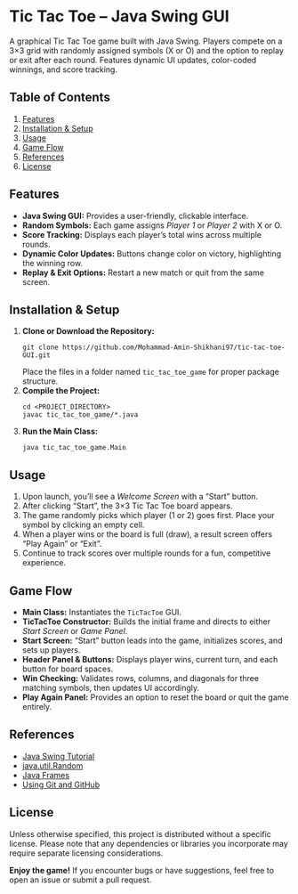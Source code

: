 <h1>Tic Tac Toe – Java Swing GUI</h1>

<p>
A graphical Tic Tac Toe game built with Java Swing. Players compete on a 3×3 grid with 
randomly assigned symbols (X or O) and the option to replay or exit after each round. 
Features dynamic UI updates, color-coded winnings, and score tracking.
</p>

<h2>Table of Contents</h2>
<ol>
  <li><a href="#features">Features</a></li>
  <li><a href="#installation">Installation &amp; Setup</a></li>
  <li><a href="#usage">Usage</a></li>
  <li><a href="#game-flow">Game Flow</a></li>
  <li><a href="#references">References</a></li>
  <li><a href="#license">License</a></li>
</ol>

<h2 id="features">Features</h2>
<ul>
  <li><strong>Java Swing GUI:</strong> Provides a user-friendly, clickable interface.</li>
  <li><strong>Random Symbols:</strong> Each game assigns <em>Player 1</em> or <em>Player 2</em> with X or O.</li>
  <li><strong>Score Tracking:</strong> Displays each player’s total wins across multiple rounds.</li>
  <li><strong>Dynamic Color Updates:</strong> Buttons change color on victory, highlighting the winning row.</li>
  <li><strong>Replay &amp; Exit Options:</strong> Restart a new match or quit from the same screen.</li>
</ul>

<h2 id="installation">Installation &amp; Setup</h2>
<ol>
  <li><strong>Clone or Download the Repository:</strong>
    <pre><code>git clone https://github.com/Mohammad-Amin-Shikhani97/tic-tac-toe-GUI.git</code></pre>
    Place the files in a folder named <code>tic_tac_toe_game</code> for proper package structure.
  </li>
  <li><strong>Compile the Project:</strong>
    <pre><code>cd &lt;PROJECT_DIRECTORY&gt;
javac tic_tac_toe_game/*.java
</code></pre>
  </li>
  <li><strong>Run the Main Class:</strong>
    <pre><code>java tic_tac_toe_game.Main
</code></pre>
  </li>
</ol>

<h2 id="usage">Usage</h2>
<ol>
  <li>Upon launch, you’ll see a <em>Welcome Screen</em> with a “Start” button.</li>
  <li>After clicking “Start”, the 3×3 Tic Tac Toe board appears.</li>
  <li>The game randomly picks which player (1 or 2) goes first. Place your symbol by clicking an empty cell.</li>
  <li>When a player wins or the board is full (draw), a result screen offers “Play Again” or “Exit”.</li>
  <li>Continue to track scores over multiple rounds for a fun, competitive experience.</li>
</ol>

<h2 id="game-flow">Game Flow</h2>
<ul>
  <li><strong>Main Class:</strong> Instantiates the <code>TicTacToe</code> GUI.</li>
  <li><strong>TicTacToe Constructor:</strong> Builds the initial frame and directs to either <em>Start Screen</em> or <em>Game Panel</em>.</li>
  <li><strong>Start Screen:</strong> “Start” button leads into the game, initializes scores, and sets up players.</li>
  <li><strong>Header Panel &amp; Buttons:</strong> Displays player wins, current turn, and each button for board spaces.</li>
  <li><strong>Win Checking:</strong> Validates rows, columns, and diagonals for three matching symbols, then updates UI accordingly.</li>
  <li><strong>Play Again Panel:</strong> Provides an option to reset the board or quit the game entirely.</li>
</ul>

<h2 id="references">References</h2>
<ul>
  <li><a href="https://docs.oracle.com/javase/tutorial/uiswing/" target="_blank">Java Swing Tutorial</a></li>
  <li><a href="https://docs.oracle.com/javase/8/docs/api/java/util/Random.html" target="_blank">java.util.Random</a></li>
  <li><a href="https://docs.oracle.com/javase/8/docs/api/javax/swing/Frame.html" target="_blank">Java Frames</a></li>
  <li><a href="https://docs.github.com/en" target="_blank">Using Git and GitHub</a></li>
</ul>

<h2 id="license">License</h2>
<p>
Unless otherwise specified, this project is distributed without a specific license. 
Please note that any dependencies or libraries you incorporate may require 
separate licensing considerations.
</p>

<p><strong>Enjoy the game!</strong> If you encounter bugs or have suggestions, feel free to open an issue or submit a pull request.</p>
